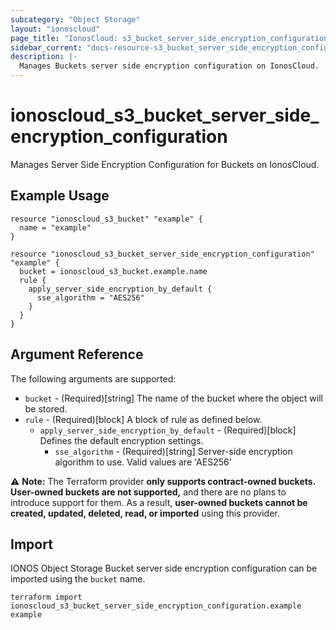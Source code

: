```yaml
---
subcategory: "Object Storage"
layout: "ionoscloud"
page_title: "IonosCloud: s3_bucket_server_side_encryption_configuration"
sidebar_current: "docs-resource-s3_bucket_server_side_encryption_configuration"
description: |-
  Manages Buckets server side encryption configuration on IonosCloud.
---
```


# ionoscloud_s3_bucket_server_side_encryption_configuration

Manages Server Side Encryption Configuration for Buckets on IonosCloud.

## Example Usage

```hcl
resource "ionoscloud_s3_bucket" "example" {
  name = "example"
}

resource "ionoscloud_s3_bucket_server_side_encryption_configuration" "example" {
  bucket = ionoscloud_s3_bucket.example.name
  rule {
    apply_server_side_encryption_by_default {
      sse_algorithm = "AES256"
    }
  }
}
```

## Argument Reference

The following arguments are supported:

- `bucket` - (Required)[string] The name of the bucket where the object will be stored.
- `rule` - (Required)[block] A block of rule as defined below.
  - `apply_server_side_encryption_by_default` - (Required)[block] Defines the default encryption settings.
    - `sse_algorithm` - (Required)[string] Server-side encryption algorithm to use. Valid values are 'AES256'

⚠️ **Note:** The Terraform provider **only supports contract-owned buckets. User-owned buckets are not supported,** and there are no plans to introduce support for them. As a result, **user-owned buckets cannot be created, updated, deleted, read, or imported** using this provider.

## Import

IONOS Object Storage Bucket server side encryption configuration can be imported using the `bucket` name.

```shell
terraform import ionoscloud_s3_bucket_server_side_encryption_configuration.example example
```